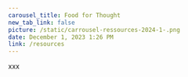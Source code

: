 ```yaml
---
carousel_title: Food for Thought
new_tab_link: false
picture: /static/carrousel-ressources-2024-1-.png
date: December 1, 2023 1:26 PM
link: /resources
---
```

xxx